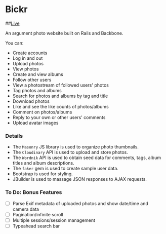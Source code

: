 # Bickr

##[Live](http://bickr.co)

An argument photo website built on Rails and Backbone.

You can:

* Create accounts
* Log in and out
* Upload photos
* View photos
* Create and view albums
* Follow other users
* View a photostream of followed users' photos
* Tag photos and albums
* Search for photos and albums by tag and title
* Download photos
* Like and see the like counts of photos/albums
* Comment on photos/albums
* Reply to your own or other users' comments
* Upload avatar images

### Details

* The `Masonry` JS library is used to organize photo thumbnails.
* The `Cloudinary` API is used to upload and store photos.
* The `Wordnik` API is used to obtain seed data for comments, tags, album titles
and album descriptions.
* The `faker` gem is used to create sample user data.
* Bootstrap is used for styling.
* JBuilder is used to massage JSON responses to AJAX requests.

### To Do: Bonus Features
- [ ] Parse Exif metadata of uploaded photos and show date/time and camera data
- [ ] Pagination/infinite scroll
- [ ] Multiple sessions/session management
- [ ] Typeahead search bar
